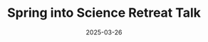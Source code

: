 ---
title: Spring into Science Retreat Talk

event: Spring into Science Retreat
event_url: 

location: Spring into Science Retreat
address:
  street: 
  city: 
  region: 
  postcode: 
  country: 

summary: Analytical Theory of Spectral Bias in Diffusion Sampling and Learning
abstract: ''

# Talk start and end times.
date: '2025-03-26'
all_day: true

# Schedule page publish date (NOT talk date).
publishDate: '2025-08-08'

authors:
  - admin

tags: [Diffusion, Spectral Bias, Machine Learning]

# Is this a featured talk? (true/false)
featured: false

slides: ""

---